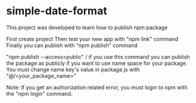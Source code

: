 # simple-date-format
This project was developed to learn how to publish npm package

First create project
Then test your new app with "npm link" command
Finally you can publish with "npm publish" command

"npm publish --access=public" / if you use this command you can publish the package as publicly
if you want to use name space for your package. You must change name key's value in package.js with "@<namespace>/<your_package_name>"  

Note: If you get an authorization related error, you must login to npm with the "npm login" command.